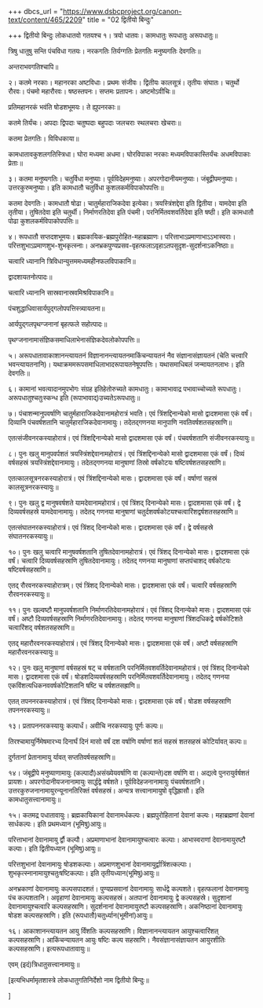 +++
dbcs_url = "https://www.dsbcproject.org/canon-text/content/465/2209"
title = "02 द्वितीयो बिन्दुः"

+++
द्वितीयो बिन्दुः
लोकधातवो गतयश्च
१। त्रयो धातवः। कामधातुः रूपधातुः अरूपधातुः॥

त्रिषु धातुषु सन्ति पंचविधा गतयः। नरकगतिः तिर्यग्गतिः प्रेतगतिः मनुष्यगतिः देवगतिः॥

अन्तराभवगतिश्चापि॥

२। कतमे नरकाः। महानरका अष्टविधाः। प्रथमः संजीवः। द्वितीयः कालसूत्रं। तृतीयः संघातः। चतुर्थो रौरवः। पंचमो महारौरवः। षष्ठस्तपनः। सप्तमः प्रतापनः। अष्टमोऽवीचिः॥

प्रतिमहानरकं भवंति षोडशभूमयः। ते ह्युपनरकाः॥

कतमे तिर्यंचः। अपदाः द्विपदाः चतुष्पदाः बहुपदाः जलचराः स्थलचराः खेचराः॥

कतमा प्रेतगतिः। विविधकाया॥

कामधातावकुशलगतिस्त्रिधा। घोरा मध्यमा अधमा। घोरविपाका नरकाः मध्यमविपाकास्तिर्यंचः अधमविपाकाः प्रेताः॥

३। कतमा मनुष्यगतिः। चतुर्विधा मनुष्याः। पूर्वविदेहमनुष्याः। अपरगोदानीयमनुष्याः। जंबूद्वीपमनुष्याः। उत्तरकुरुमनुष्याः। इति कामधातौ चतुर्विधा कुशलकर्मविपाकोपपत्तिः॥

कतमा देवगतिः। कामधातौ षोढा। चातुर्महाराजिकदेवा इत्येका। त्रयस्त्रिंशद्देवा इति द्वितीया। यामदेवा इति तृतीया। तुषितदेवा इति चतुर्थी। निर्माणरतिदेवा इति पंचमी। परनिर्मितवशवर्तिदेवा इति षष्ठी। इति कामधातौ पोढा कुशलकर्मविपाकोपपत्तिः॥

४। रूपधातौ सप्तदशभूमयः। ब्रह्मकायिक-ब्रह्मपुरोहित-महाब्रह्माणः। परित्ताभाऽप्रमाणाभाऽऽभास्वराः। परित्तशुभाऽप्रमाणशुभ-शुभकृत्स्नाः। अनभ्रकपुण्यप्रसव-वृहत्फलाऽवृहाऽतपसुदृश-सुदर्शनाऽकनिष्ठाः॥

चत्वारि ध्यानानि त्रिविधान्युत्तममध्यमहीनफलविपाकानि॥

द्वादशायतनोत्पादः॥

चत्वारि ध्यानानि सास्रवानास्रवमिश्रविपाकानि॥

पंचशुद्धाधिवासार्यपुद्गलोपपत्तिस्त्र्यायतना॥

आर्यपुद्गलपृथग्जनानां बृहत्फले सहोत्पादः॥

पृथग्जनानामासंज्ञिकसमाधिलाभेनासंज्ञिकदेवलोकोपपत्तिः॥

५। अरूपधातावाकाशानन्त्यायतनं विज्ञानानन्त्यायतनमाकिंचन्यायतनं नैव संज्ञानासंज्ञायतनं (चेति चत्त्वारि भवन्त्यायतनानि)। यथाक्रममरूपसमाधिलाभादरूपायतनेषूपपत्तिः। यथासमाधिबलं जन्मायतनलाभः। इति देवगतिः॥

६। कामानां भवत्यादानमुपभोगः संग्रह इतिहेतोरुच्यते कामधातुः। कामाभावाद्र पभावाच्चोच्यते रूपधातुः। अरूपधातुश्चतुःस्कन्ध इति (रूपाभावाद्)उच्यतेऽरूपधातुः॥

७। पंचाशन्मानुपवर्षाणि चातुर्महाराजिकदेवानामहोरात्रं भवति। एवं त्रिंशद्दिनान्येको मासो द्वादशमासा एकं वर्षं। दिव्यानि पंचवर्षशतानि चातुर्महाराजिकदेवानामायुः। तदेतद्गणनया मानुपाणि नवतिवर्षशतसहस्राणि॥

एतत्संजीवनरकस्याहोरात्रं। एवं त्रिंशद्दिनान्येको मासो द्वादशमासा एकं वर्षं। पंचवर्षशतानि संजीवनरकस्यायुः॥

८। पुनः खलु मानुपवर्पशतं त्रयस्त्रिंशद्देवानामहोरात्रं। एवं त्रिंशद्दिनान्येको मासो द्वादशमासा एकं वर्षं। दिव्यं वर्षसहस्रं त्रयस्त्रिंशद्देवानामायुः। तदेतद्गणनया मानुषाणां तिस्रो वर्षकोटयः षष्टिवर्षशतसहस्राणि॥

एतत्कालसूत्रनरकस्याहोरात्रं। एवं त्रिंशद्दिनान्येको मासः। द्वादशमासा एकं वर्षं। वर्षाणां सहस्रं कालसूत्रनरकस्यायुः॥

९। पुनः खलु द्व मानुषवर्षशते यामदेवानामहोरात्रं। एवं त्रिंशद् दिनान्येको मासः। द्वादशमासा एकं वर्षं। द्वे दिव्यवर्षसहस्रे यामदेवानामायुः। तदेतद् गणनया मानुषाणां चतुर्दशवर्षकोटयश्चत्वारिंशद्वर्षशतसहस्राणि॥

एतत्संघातनरकस्याहोरात्रं। एवं त्रिंशद् दिनान्येको मासः। द्वादशमासा एकं वर्षं। द्वे वर्षसहस्रे संघातनरकस्यायुः॥

१०। पुनः खलु चत्वारि मानुषवर्षशतानि तुषितदेवानामहोरात्रं। एवं त्रिंशद् दिनान्येको मासः। द्वादशमासा एकं वर्षं। चत्वारि दिव्यवर्षसहस्राणि तुषितदेवानामायुः। तदेतद् गणनया मानुषाणां सप्तपंचाशद् वर्षकोटयः षष्टिवर्षसहस्राणि॥

एतद् रौरवनरकस्याहोरात्रम्। एवं त्रिंशद् दिनान्येको मासः। द्वादशमासा एकं वर्षं। चत्वारि वर्षसहस्राणि रौरवनरकस्यायुः॥

११। पुनः खल्वष्टौ मानुपवर्षशतानि निर्माणरतिदेवानामहोरात्रं। एवं त्रिंशद् दिनान्येको मासः। द्वादशमासा एकं वर्षं। अष्टौ दिव्यवर्षसहस्राणि निर्माणरतिदेवानामायुः। तदेतद् गणनया मानुषाणां त्रिंशदधिकद्वे वर्षकोटिशते चत्वारिंशद् वर्षशतसहस्राणि॥

एतद् महारौरवनरकस्याहोरात्रं। एवं त्रिंशद् दिनान्येको मासः। द्वादशमासा एकं वर्षं। अष्टौ वर्षसहस्राणि महारौरवनरकस्यायुः॥

१२। पुनः खलु मानुषाणां वर्षसहस्रं षट् च वर्षशतानि परनिर्मितवशवर्तिदेवानामहोरात्रं। एवं त्रिंशद् दिनान्येको मासः। द्वादशमासा एकं वर्षं। षोडशदिव्यवर्षसहस्राणि परनिर्मितवशवर्तिदेवानामायुः। तदेतद् गणनया एकविंशत्यधिकनववर्षकोटिशतानि षष्टि च वर्षशतसह्राणि॥

एतत् तपननरकस्याहोरात्रं। एवं त्रिंशद् दिनान्येको मासः। द्वादशमासा एकं वर्षं। षोडश वर्षसहस्राणि तपननरकस्यायुः॥

१३। प्रतापननरकस्यायुः कल्पार्धं। अवीचि नरकस्यायुः पूर्णः कल्पः॥

तिरश्चामायुर्निमेषमारभ्य दिनार्घं दिनं मासो वर्षं दश वर्षाणि वर्षाणां शतं सहस्रं शतसहस्रं कोटिर्यावत् कल्पः॥

दुर्गतानां प्रेतानामायु र्यावत् सप्ततिवर्षसहस्राणि॥

१४। जंबूद्वीपे मनुष्याणामायुः (कल्पादौ)असंख्येयवर्षाणि वा (कल्पान्ते)दश वर्षाणि वा। अद्यत्वे पुनरायुर्वर्षशतं प्रायशः। अपरगोदानीयजनानामायुः सार्द्धद्वे वर्षशते। पूर्वविदेहजनानामायुः पंचवर्षशतानि। उत्तरकुरुजनानामायुरन्यूनानतिरिक्तं वर्षसहस्रं। अन्यत्र सत्त्वानामायुषो वृद्धिह्रासौ। इति कामधातुसत्त्वानामायुः॥

१५। कतमद्र पधातावायुः। ब्रह्मकायिकानां देवानामर्धकल्पः। ब्रह्मपुरोहितानां देवानां कल्पः। महाब्रह्मणां देवानां सार्धकल्पः। इति प्रथमध्यान (भूमिषु)आयुः॥

परित्ताभानां देवानामायु र्द्वौ कल्पौ। अप्रमाणाभानां देवानामायुश्चत्वारः कल्पाः। आभास्वराणां देवानामायुरष्टौ कल्पाः। इति द्वितीयध्यान (भूमिषु)आयुः॥

परित्तशुभानां देवानामायुः षोडशकल्पाः। अप्रमाणशुभानां देवानामायुर्द्वात्रिंशत्कल्पाः। शुभकृत्स्नानामायुश्चतुःषष्टिकल्पाः। इति तृतीयध्यान(भूमिषु)आयुः॥

अनभ्रकाणां देवानामायुः कल्पसपादशतं। पुण्यप्रसवानां देवानामायुः सार्धद्वे कल्पशते। वृहत्फलानां देवानामायुः पंच कल्पशतानि। अवृहाणां देवानामायुः कल्पसहस्रं। अतपानां देवानामायुः द्वे कल्पसहस्रे। सुदृशानां देवानामायुश्चत्वारि कल्पसहस्राणि। सुदर्शनानां देवानामायुरष्टौ कल्पसहस्राणि। अकनिष्ठानां देवानामायुः षोडश कल्पसहस्राणि। इति (रूपधातौ)चतुर्ध्यान(भूमीनां)आयुः॥

१६। आकाशानन्त्यायतन आयु र्विंशतिः कल्पसहस्राणि। विज्ञानानन्त्यायतन आयुश्चत्वारिंशत् कल्पसहस्राणि। आकिंचन्यायतन आयुः षष्टिः कल्प सहस्राणि। नैवसंज्ञानासंज्ञायतन आयुरशीतिः कल्पसहस्राणि। इत्यरूपधातावायुः॥

एवम् (इदं)त्रिधातुसत्त्वानामायुः॥

[इत्यभिधर्मामृतशास्त्रे लोकधातुगतिनिर्देशो नाम द्वितीयो बिन्दुः॥

]
